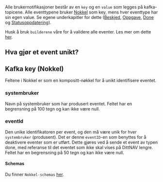 Alle brukernotifikasjoner består av en `key` og en `value` som legges på kafka-topicene. Alle eventtypene bruker [Nokkel]() som key, 
mens hver eventtype har sin egen value. Se egene underkapitler for dette ([Beskjed](./beskjed/beskrivelse.md), [Oppgave](./oppgave/beskrivelse.md), [Done](./done/beskrivelse.md) og [Statusoppdatering](./statusoppdatering/beskrivelse.md)).

Husk å bruk `builderene` våre for å validere alle eventer. Les mer om dette [her](builder.md).

## Hva gjør et event unikt?


## Kafka key (Nokkel)
Feltene i Nokkel er som en kompositt-nøkkel for å unikt identifisere eventet.

### systembruker
Navn på systembruker som har produsert eventet. Feltet har en begrensning på 100 tegn og kan ikke være null. 

### eventId
Den unike identifikatoren per event, og den må være unik for hver `systembruker` (produsent). Det er denne `eventID`-en som benyttes for å deaktivere eventer som er utført. Dette gjøres ved å sende et event av typen done, med referanse til det eventet som ikke skal vises på DittNAV lengre. Feltet har en begrensning på 50 tegn og kan ikke være null. 

#### Schemas
Du finner `Nokkel-schemas` [her](https://github.com/navikt/brukernotifikasjon-schemas/blob/master/src/main/avro/nokkel.avsc).
